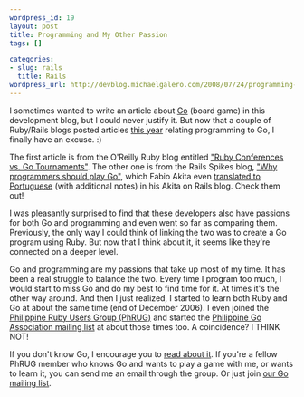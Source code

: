 ```yaml
--- 
wordpress_id: 19
layout: post
title: Programming and My Other Passion
tags: []

categories: 
- slug: rails
  title: Rails
wordpress_url: http://devblog.michaelgalero.com/2008/07/24/programming-and-my-other-passion/
---
```


I sometimes wanted to write an article about [Go](http://en.wikipedia.org/wiki/Go_board_game) (board game) in this development blog, but I could never justify it. But now that a couple of Ruby/Rails blogs posted articles [this year](http://en.wikipedia.org/wiki/2008) relating programming to Go, I finally have an excuse. :)

The first article is from the O'Reilly Ruby blog entitled ["Ruby Conferences vs. Go Tournaments"](http://www.oreillynet.com/ruby/blog/2008/01/ruby_conferences_vs_go_tournam.html). The other one is from the Rails Spikes blog, ["Why programmers should play Go"](http://railspikes.com/2008/7/14/why-programmers-should-play-go), which Fabio Akita even [translated to Portuguese](http://www.akitaonrails.com/2008/7/15/off-topic-por-que-programadores-devem-jogar-go) (with additional notes) in his Akita on Rails blog. Check them out!

I was pleasantly surprised to find that these developers also have passions for both Go and programming and even went so far as comparing them. Previously, the only way I could think of linking the two was to create a Go program using Ruby. But now that I think about it, it seems like they're connected on a deeper level.

Go and programming are my passions that take up most of my time. It has been a real struggle to balance the two. Every time I program too much, I would start to miss Go and do my best to find time for it. At times it's the other way around. And then I just realized, I started to learn both Ruby and Go at about the same time (end of December 2006). I even joined the [Philippine Ruby Users Group (PhRUG)](http://groups.google.com/group/ruby-phil) and started the [Philippine Go Association mailing list](http://groups.google.com/group/philippine-go-association) at about those times too. A coincidence? I THINK NOT!

If you don't know Go, I encourage you to [read about it](http://en.wikipedia.org/wiki/Go_board_game). If you're a fellow PhRUG member who knows Go and wants to play a game with me, or wants to learn it, you can send me an email through the group. Or just join [our Go mailing list](http://groups.google.com/group/philippine-go-association).
